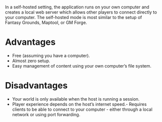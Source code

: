 ---
---
In a self-hosted setting, the application runs on your own computer and creates a local web server which allows other players to connect directly to your computer. The self-hosted mode is most similar to the setup of Fantasy Grounds, Maptool, or GM Forge.

# Advantages
- Free (assuming you have a computer).
- Almost zero setup.
- Easy management of content using your own computer’s file system.

# Disadvantages
- Your world is only available when the host is running a session.
- Player experience depends on the host’s internet speed.- Requires clients to be able to connect to your computer - either through a local network or using port forwarding.
